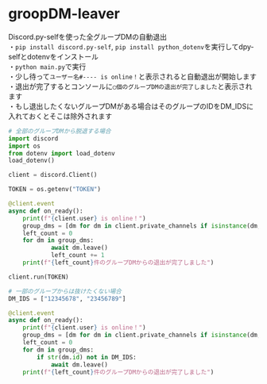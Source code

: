 # groopDM-leaver
Discord.py-selfを使った全グループDMの自動退出
<br>
・`pip install discord.py-self`, `pip install python_dotenv`を実行してdpy-selfとdotenvをインストール<br>
・`python main.py`で実行<br>
・少し待って`ユーザー名#---- is online！`と表示されると自動退出が開始します<br>
・退出が完了するとコンソールに`◯個のグループDMの退出が完了しました`と表示されます
<br>
・もし退出したくないグループDMがある場合はそのグループのIDをDM_IDSに入れておくとそこは除外されます
<br>
```python
# 全部のグループDMから脱退する場合
import discord  
import os
from dotenv import load_dotenv
load_dotenv()

client = discord.Client()

TOKEN = os.getenv("TOKEN")

@client.event
async def on_ready():
    print(f"{client.user} is online！")
    group_dms = [dm for dm in client.private_channels if isinstance(dm, discord.GroupChannel)]
    left_count = 0
    for dm in group_dms:
            await dm.leave()
            left_count += 1
    print(f"{left_count}件のグループDMからの退出が完了しました")

client.run(TOKEN)
```
```python
# 一部のグループからは抜けたくない場合
DM_IDS = ["12345678", "23456789"]

@client.event
async def on_ready():
    print(f"{client.user} is online！")
    group_dms = [dm for dm in client.private_channels if isinstance(dm, discord.GroupChannel)]
    left_count = 0
    for dm in group_dms:
        if str(dm.id) not in DM_IDS:
            await dm.leave()
    print(f"{left_count}件のグループDMからの退出が完了しました")
```
